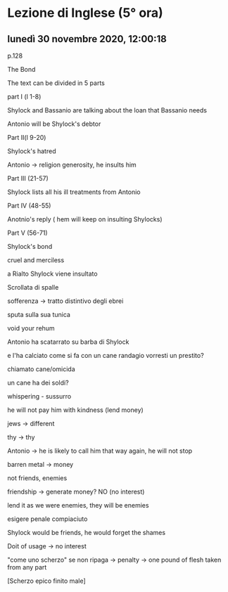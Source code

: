 # Lezione di Inglese (5° ora)

## lunedì 30 novembre 2020, 12:00:18

p.128

The Bond

The text can be divided in 5 parts

part I (l 1-8)

Shylock and Bassanio are talking about the loan that Bassanio needs 

Antonio will be Shylock's debtor

Part II(l 9-20)

Shylock's hatred

Antonio -> religion generosity, he insults him

Part III (21-57)

Shylock lists all his ill treatments from Antonio

Part IV (48-55)

Anotnio's reply ( hem will keep on insulting Shylocks)

Part V (56-71)

Shylock's bond 

cruel and merciless

a Rialto Shylock  viene insultato 

Scrollata di spalle

sofferenza -> tratto distintivo degli ebrei

sputa sulla sua tunica



void your rehum

Antonio ha scatarrato su barba di Shylock

e l'ha calciato come si fa con un cane randagio vorresti un prestito?



chiamato cane/omicida



un cane ha dei soldi?

whispering - sussurro



he will not pay him with kindness (lend money)



jews -> different



thy -> thy









Antonio -> he is likely to call him that way again, he will not stop



barren metal -> money

not friends, enemies

friendship -> generate money? NO (no interest)

lend it as we were enemies, they will be enemies

esigere penale compiaciuto



Shylock would be friends, he would forget the shames



Doit of usage -> no interest



"come uno scherzo" se non ripaga -> penalty -> one pound of flesh taken from any part

[Scherzo epico finito male]